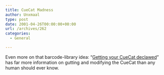```yaml
---
title: CueCat Madness
author: Unxmaal
type: post
date: 2001-04-26T00:00:00+00:00
url: /archives/262
categories:
  - General

---
```

Even more on that barcode-library idea: &#8220;<A HREF="http://air-soldier.com/~cuecat/">Getting your CueCat declawed</A>&#8221; has far more information on gutting and modifying the CueCat than any human should ever know.